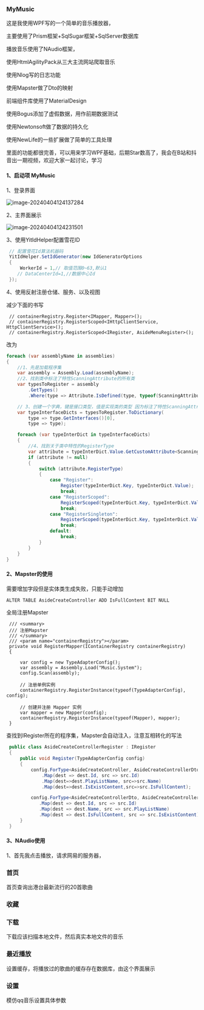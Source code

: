### MyMusic

这是我使用WPF写的一个简单的音乐播放器，

主要使用了Prism框架+SqlSugar框架+SqlServer数据库

播放音乐使用了NAudio框架，

使用HtmlAgilityPack从三大主流网站爬取音乐

使用Nlog写的日志功能

使用Mapster做了Dto的映射

前端组件库使用了MaterialDesign

使用Bogus添加了虚假数据，用作前期数据测试

使用Newtonsoft做了数据的持久化

使用NewLife的一些扩展做了简单的工具处理

里面的功能都很完善，可以用来学习WPF基础，后期Star数高了，我会在B站和抖音出一期视频，欢迎大家一起讨论，学习

#### 1、启动项 MyMusic

1、登录界面

![image-20240404124137284](C:\Users\liuxin\AppData\Roaming\Typora\typora-user-images\image-20240404124137284.png)

2、主界面展示

![image-20240404124231501](C:\Users\liuxin\AppData\Roaming\Typora\typora-user-images\image-20240404124231501.png)

3、使用YitIdHelper配置雪花ID

```c#
 // 配置雪花Id算法机器码
 YitIdHelper.SetIdGenerator(new IdGeneratorOptions
 {
     WorkerId = 1,// 取值范围0~63,默认1
    // DataCenterId=1,//数据中心Id
 });
```

4、使用反射注册仓储、服务、以及视图

减少下面的书写

```
 // containerRegistry.Register<IMapper, Mapper>();
 // containerRegistry.RegisterScoped<IHttpClientService, HttpClientService>();
 // containerRegistry.RegisterScoped<IRegister, AsideMenuRegister>();
```

改为

```C#
foreach (var assemblyName in assemblies)
{
    //1、先是加载程序集
    var assembly = Assembly.Load(assemblyName);
    //2、找到类中标注了特性ScanningAttribute的所有类
    var typesToRegister = assembly
        .GetTypes()
        .Where(type => Attribute.IsDefined(type, typeof(ScanningAttribute)));

    // 3、创建一个字典，键是接口类型，值是实现类的类型 因为标注了特性ScanningAttribute的类只有一个接口
    var typeInterfaceDicts = typesToRegister.ToDictionary(
        type => type.GetInterfaces()[0],
        type => type);

    foreach (var typeInterDict in typeInterfaceDicts)
    {
        //4、找到关于类中特性的RegisterType
        var attribute = typeInterDict.Value.GetCustomAttribute<ScanningAttribute>(false);
        if (attribute != null)
        {
            switch (attribute.RegisterType)
            {
                case "Register":
                    Register(typeInterDict.Key, typeInterDict.Value);
                    break;
                case "RegisterScoped":
                    RegisterScoped(typeInterDict.Key, typeInterDict.Value);
                    break;
                case "RegisterSingleton":
                    RegisterScoped(typeInterDict.Key, typeInterDict.Value);
                    break;
                default:
                    break;
            }
        }
    }
}
```



#### 2、Mapster的使用

需要增加字段但是实体类生成失败，只能手动增加

```c#
ALTER TABLE AsideCreateController ADD IsFullContent BIT NULL

```

全局注册Mapster

```
 /// <summary>
 /// 注册Mapster
 /// </summary>
 /// <param name="containerRegistry"></param>
 private void RegisterMapper(IContainerRegistry containerRegistry)
 {

     var config = new TypeAdapterConfig();
     var assembly = Assembly.Load("Music.System");
     config.Scan(assembly);

     // 注册单例实例
     containerRegistry.RegisterInstance(typeof(TypeAdapterConfig), config);

     // 创建并注册 Mapper 实例
     var mapper = new Mapper(config);
     containerRegistry.RegisterInstance(typeof(Mapper), mapper);
 }
```

查找到IRegister所在的程序集，Mapster会自动注入，注意互相转化的写法

```C#
 public class AsideCreateControllerRegister : IRegister
 {
     public void Register(TypeAdapterConfig config)
     {
         config.ForType<AsideCreateController, AsideCreateControllerDto>()
             .Map(dest => dest.Id, src => src.Id)
             .Map(dest=>dest.PlayListName, src=>src.Name)
             .Map(dest=>dest.IsExistContent,src=>src.IsFullContent);

         config.ForType<AsideCreateControllerDto, AsideCreateController>()
            .Map(dest => dest.Id, src => src.Id)
            .Map(dest => dest.Name, src => src.PlayListName)
            .Map(dest => dest.IsFullContent, src => src.IsExistContent);
     }     
 }
```

#### 3、NAudio使用

1、首先我点击播放，请求网易的服务器，

### 首页

首页查询出港台最新流行的20首歌曲

### 收藏

### 下载

下载应该扫描本地文件，然后真实本地文件的音乐

### 最近播放

设置缓存，将播放过的歌曲的缓存存在数据库，由这个界面展示

### 设置

模仿qq音乐设置具体参数
